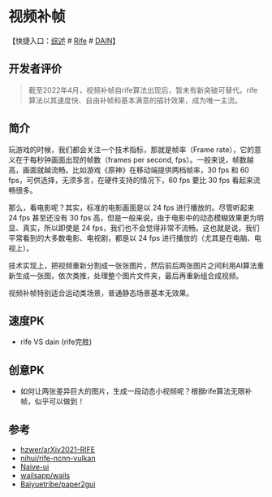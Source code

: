 # 视频补帧

【快捷入口：[综述](readme.md) # [Rife](rife-gui.md) # [DAIN](dain-gui.md)】

## 开发者评价
> 截至2022年4月，视频补帧自rife算法出现后，暂未有新突破可替代。rife算法以其速度快、自由补帧和基本满意的插针效果，成为唯一主流。
## 简介

玩游戏的时候，我们都会关注一个技术指标，那就是帧率（Frame rate），它的意义在于每秒钟画面出现的帧数（frames per second, fps）。一般来说，帧数越高，画面就越流畅。比如游戏《原神》在移动端提供两档帧率，30 fps 和 60 fps，可供选择，无须多言，在硬件支持的情况下，60 fps 要比 30 fps 看起来流畅很多。

那么，看电影呢？其实，标准的电影画面是以 24 fps 进行播放的。尽管听起来 24 fps 甚至还没有 30 fps 高，但是一般来说，由于电影中的动态模糊效果更为明显、真实，所以即使是 24 fps，我们也不会觉得非常不流畅。这也就是说，我们平常看到的大多数电影、电视剧，都是以 24 fps 进行播放的（尤其是在电脑、电视上）。

技术实现上，把视频重新分割成一张张图片，然后前后两张图片之间利用AI算法重新生成一张图，依次类推，处理整个图片文件夹，最后再重新组合成视频。


视频补帧特别适合运动类场景，普通静态场景基本无效果。

## 速度PK

- rife VS dain (rife完胜)

## 创意PK

- 如何让两张差异巨大的图片，生成一段动态小视频呢？根据rife算法无限补帧，似乎可以做到！

## 参考

- [hzwer/arXiv2021-RIFE](https://github.com/hzwer/arXiv2021-RIFE)
- [nihui/rife-ncnn-vulkan](https://github.com/nihui/rife-ncnn-vulkan)
- [Naive-ui](https://www.naiveui.com/zh-CN/os-theme)
- [wailsapp/wails](https://github.com/wailsapp/wails)
- [Baiyuetribe/paper2gui](https://github.com/Baiyuetribe/paper2gui)
